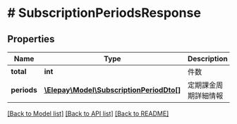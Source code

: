 # # SubscriptionPeriodsResponse

## Properties

Name | Type | Description | Notes
------------ | ------------- | ------------- | -------------
**total** | **int** | 件数 | [optional]
**periods** | [**\Elepay\Model\SubscriptionPeriodDto[]**](SubscriptionPeriodDto.md) | 定期課金周期詳細情報 | [optional]

[[Back to Model list]](../../README.md#models) [[Back to API list]](../../README.md#endpoints) [[Back to README]](../../README.md)
